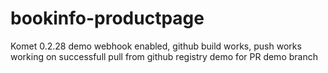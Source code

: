 # bookinfo-productpage
Komet 0.2.28 demo
webhook enabled, github build works, push works
working on successfull pull from github registry
demo for PR demo branch
